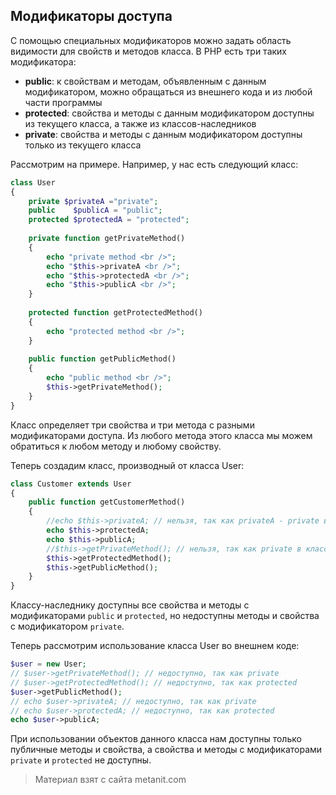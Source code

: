 ## Модификаторы доступа

С помощью специальных модификаторов можно задать область видимости для свойств и методов класса. В PHP есть три таких модификатора:
- **public**: к свойствам и методам, объявленным с данным модификатором, можно обращаться из внешнего кода и из любой части программы
- **protected**: свойства и методы с данным модификатором доступны из текущего класса, а также из классов-наследников
- **private**: свойства и методы с данным модификатором доступны только из текущего класса

Рассмотрим на примере. Например, у нас есть следующий класс:

```php
class User
{
    private $privateA ="private";
    public    $publicA = "public";
    protected $protectedA = "protected";
    
    private function getPrivateMethod()
    {
        echo "private method <br />";
        echo "$this->privateA <br />";
        echo "$this->protectedA <br />";
        echo "$this->publicA <br />";
    }
    
    protected function getProtectedMethod()
    {
        echo "protected method <br />";
    }
    
    public function getPublicMethod()
    {
        echo "public method <br />";
        $this->getPrivateMethod();
    }
}
```

Класс определяет три свойства и три метода с разными модификаторами доступа. Из любого метода этого класса мы можем обратиться к любом методу и любому свойству.

Теперь создадим класс, производный от класса User:

```php
class Customer extends User
{
    public function getCustomerMethod()
    {
        //echo $this->privateA; // нельзя, так как privateA - private в классе-родителе
        echo $this->protectedA;
        echo $this->publicA; 
        //$this->getPrivateMethod(); // нельзя, так как private в классе-родителе
        $this->getProtectedMethod();
        $this->getPublicMethod();
    }
}
```

Классу-наследнику доступны все свойства и методы с модификаторами `public` и `protected`, но недоступны методы и свойства с модификатором `private`.

Теперь рассмотрим использование класса User во внешнем коде:

```php
$user = new User;
// $user->getPrivateMethod(); // недоступно, так как private
// $user->getProtectedMethod(); // недоступно, так как protected
$user->getPublicMethod(); 
// echo $user->privateA; // недоступно, так как private
// echo $user->protectedA; // недоступно, так как protected
echo $user->publicA;
```

При использовании объектов данного класса нам доступны только публичные методы и свойства, а свойства и методы с модификаторами `private` и `protected` не доступны.


> Материал взят с сайта metanit.com